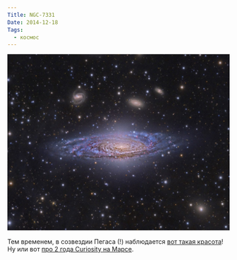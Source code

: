 ```yaml
---
Title: NGC-7331
Date: 2014-12-18
Tags:
  - космос
---
```


![ngc-7331.jpg](images/ngc-7331.jpg)

Тем временем, в созвездии Пегаса (!) наблюдается [вот такая красота][1]!
Ну или вот [про  2 года Curiosity на Марсе][2].

[1]: http://apod.nasa.gov/apod/ap141218.html
[2]: http://www.nytimes.com/interactive/2014/12/09/science/space/curiosity-rover-28-months-on-mars.html?_r=2